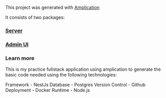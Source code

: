 This project was generated with [Amplication](https://amplication.com)

It consists of two packages:

### [Server](./server/README.md)

### [Admin UI](./admin-ui/README.md)

### Learn more

This is my practice fullstack application using amplication to generate the basic code needed using the following technologies:

Framework - NestJs
Database - Postgres
Version Control - Github
Deployment - Docker
Runtime - Node.js
